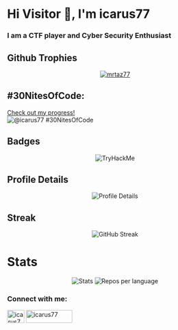 <h1 >Hi Visitor 👋, I'm icarus77</h1>
<h3 >I am a CTF player and Cyber Security Enthusiast</h3>


<!-- GitHub Profile Trophy -->

## Github Trophies

<p align="center">
  <!-- GitHub Profile Trophy -->
  <a href="https://github.com/lucthienphong1120/github-trophies">
    <img src="https://github-trophies.vercel.app/?username=mrtaz77&theme=nord&row=3&column=4" alt="mrtaz77"/>
  </a>
</p>

## #30NitesOfCode:
  [Check out my progress!](https://www.codedex.io/@icarus77/30-nites-of-code)  
  ![@icarus77 #30NitesOfCode](https://www.codedex.io/api/petStatus?user=icarus77)

## Badges
<div align="center">
   <img src="https://tryhackme-badges.s3.amazonaws.com/icarus77.png" alt="TryHackMe">
</div>

## Profile Details
<p align="center">
  <!-- Profile Details -->
    <img src="http://github-profile-summary-cards.vercel.app/api/cards/profile-details?username=mrtaz77&theme=nord_dark" alt="Profile Details">
</p>

## Streak

<p align="center">
  <!-- GitHub Streak and stats -->
  <img src="https://streak-stats.demolab.com?user=mrtaz77&theme=nord" alt="GitHub Streak" />
</p>

# Stats
<div align="center">
  <img src="http://github-profile-summary-cards.vercel.app/api/cards/stats?username=mrtaz77&theme=nord_dark" alt="Stats">
  <img src="http://github-profile-summary-cards.vercel.app/api/cards/repos-per-language?username=mrtaz77&theme=nord_dark" alt="Repos per language">
</div>


<!-- </div> -->


<h3 align="left">Connect with me:</h3>
<p align="left">
<a href="https://kaggle.com/icarus77" target="blank"><img align="center" src="https://raw.githubusercontent.com/rahuldkjain/github-profile-readme-generator/master/src/images/icons/Social/kaggle.svg" alt="icarus77" height="30" width="40" /></a> <a href="https://ctftime.org/user/152889" target="blank"><img align="center" src="https://encrypted-tbn0.gstatic.com/images?q=tbn:ANd9GcRBOzNfe5fwQhkTqjQVSSNP3AgqaSW29PQEUMDEGl4XpzsJcgHEdioPlAAgCayR_Op2Dw&usqp=CAU" alt="icarus77" height="30" width="108" /></a>
</p>

<script src="https://tryhackme.com/badge/1497010"></script>